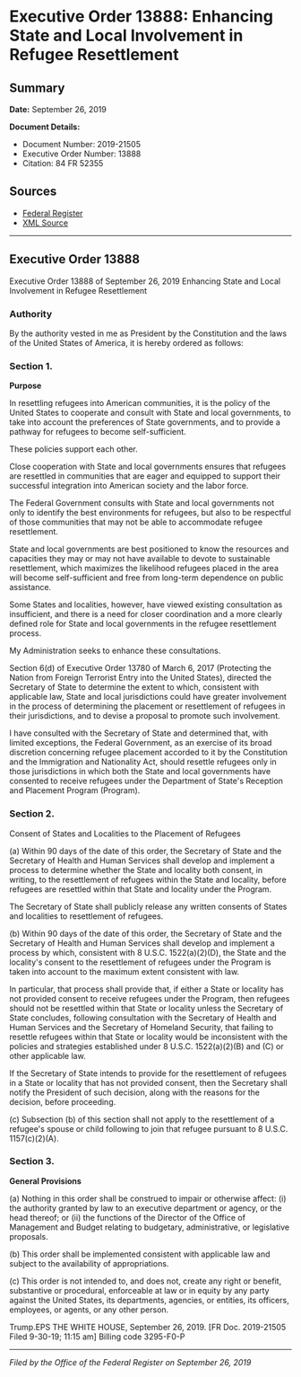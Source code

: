 # Executive Order 13888: Enhancing State and Local Involvement in Refugee Resettlement

## Summary

**Date:** September 26, 2019

**Document Details:**
- Document Number: 2019-21505
- Executive Order Number: 13888
- Citation: 84 FR 52355

## Sources
- [Federal Register](https://www.federalregister.gov/documents/2019/10/01/2019-21505/enhancing-state-and-local-involvement-in-refugee-resettlement)
- [XML Source](https://www.federalregister.gov/documents/full_text/xml/2019/10/01/2019-21505.xml)

---

## Executive Order 13888

Executive Order 13888 of September 26, 2019
Enhancing State and Local Involvement in Refugee Resettlement
### Authority

By the authority vested in me as President by the Constitution and the laws of the United States of America, it is hereby ordered as follows:
### Section 1.

**Purpose**

In resettling refugees into American communities, it is the policy of the United States to cooperate and consult with State and local governments, to take into account the preferences of State governments, and to provide a pathway for refugees to become self-sufficient.

These policies support each other.

Close cooperation with State and local governments ensures that refugees are resettled in communities that are eager and equipped to support their successful integration into American society and the labor force.

The Federal Government consults with State and local governments not only to identify the best environments for refugees, but also to be respectful of those communities that may not be able to accommodate refugee resettlement.

State and local governments are best positioned to know the resources and capacities they may or may not have available to devote to sustainable resettlement, which maximizes the likelihood refugees placed in the area will become self-sufficient and free from long-term dependence on public assistance.

Some States and localities, however, have viewed existing consultation as insufficient, and there is a need for closer coordination and a more clearly defined role for State and local governments in the refugee resettlement process.

My Administration seeks to enhance these consultations.

Section 6(d) of Executive Order 13780 of March 6, 2017 (Protecting the Nation from Foreign Terrorist Entry into the United States), directed the Secretary of State to determine the extent to which, consistent with applicable law, State and local jurisdictions could have greater involvement in the process of determining the placement or resettlement of refugees in their jurisdictions, and to devise a proposal to promote such involvement.

I have consulted with the Secretary of State and determined that, with limited exceptions, the Federal Government, as an exercise of its broad discretion concerning refugee placement accorded to it by the Constitution and the Immigration and Nationality Act, should resettle refugees only in those jurisdictions in which both the State and local governments have consented to receive refugees under the Department of State's Reception and Placement Program (Program).
### Section 2.

Consent of States and Localities to the Placement of Refugees

(a) Within 90 days of the date of this order, the Secretary of State and the Secretary of Health and Human Services shall develop and implement a process to determine whether the State and locality both consent, in writing, to the resettlement of refugees within the State and locality, before refugees are resettled within that State and locality under the Program.

The Secretary of State shall publicly release any written consents of States and localities to resettlement of refugees.

(b) Within 90 days of the date of this order, the Secretary of State and the Secretary of Health and Human Services shall develop and implement a process by which, consistent with 8 U.S.C. 1522(a)(2)(D), the State and the locality's consent to the resettlement of refugees under the Program 
is taken into account to the maximum extent consistent with law.

In particular, that process shall provide that, if either a State or locality has not provided consent to receive refugees under the Program, then refugees should not be resettled within that State or locality unless the Secretary of State concludes, following consultation with the Secretary of Health and Human Services and the Secretary of Homeland Security, that failing to resettle refugees within that State or locality would be inconsistent with the policies and strategies established under 8 U.S.C. 1522(a)(2)(B) and (C) or other applicable law.

If the Secretary of State intends to provide for the resettlement of refugees in a State or locality that has not provided consent, then the Secretary shall notify the President of such decision, along with the reasons for the decision, before proceeding.

(c) Subsection (b) of this section shall not apply to the resettlement of a refugee's spouse or child following to join that refugee pursuant to 8 U.S.C. 1157(c)(2)(A).
### Section 3.

**General Provisions**

(a) Nothing in this order shall be construed to impair or otherwise affect:
    (i) the authority granted by law to an executive department or agency, or the head thereof; or
    (ii) the functions of the Director of the Office of Management and Budget relating to budgetary, administrative, or legislative proposals.

(b) This order shall be implemented consistent with applicable law and subject to the availability of appropriations.

(c) This order is not intended to, and does not, create any right or benefit, substantive or procedural, enforceable at law or in equity by any party against the United States, its departments, agencies, or entities, its officers, employees, or agents, or any other person.

Trump.EPS
THE WHITE HOUSE,
September 26, 2019.
[FR Doc. 2019-21505 
Filed 9-30-19; 11:15 am]
Billing code 3295-F0-P

---

*Filed by the Office of the Federal Register on September 26, 2019*
